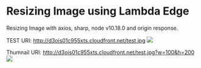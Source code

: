 # Resizing Image using Lambda Edge

Resizing Image with axios, sharp, node v10.18.0 and origin response.

TEST URI: http://d3ois01c955xts.cloudfront.net/test.jpg
<img src="http://d3ois01c955xts.cloudfront.net/test.jpg">

Thumnail URI: http://d3ois01c955xts.cloudfront.net/test.jpg?w=100&h=200 </br>
<img src="http://d3ois01c955xts.cloudfront.net/test.jpg?w=100&h=200">

